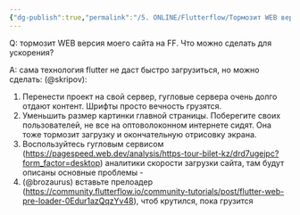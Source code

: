 ```yaml
---
{"dg-publish":true,"permalink":"/5. ONLINE/Flutterflow/Тормозит WEB версия моего сайта на FF/","created":"2024-10-23T10:56:19.893-03:00","updated":"2024-10-23T10:56:46.432-03:00"}
---
```


Q: тормозит WEB версия моего сайта на FF. 
Что можно сделать для ускорения?

A: сама технология flutter не даст быстро загрузиться, но можно сделать:
(@skripov): 
1. Перенести проект на свой сервер, гугловые сервера очень долго отдают контент. Шрифты просто вечность грузятся.
2. Уменьшить размер картинки главной страницы. Поберегите своих пользователей, не все на оптоволоконном интернете сидят. Она тоже тормозит загрузку и окончательную отрисовку экрана.
3. Воспользуйтесь гугловым сервисом (https://pagespeed.web.dev/analysis/https-tour-bilet-kz/drd7ugejpc?form_factor=desktop) аналитики скорости загрузки сайта, там будут описаны основные проблемы -
4. (@brozaurus) вставьте прелоадер (https://community.flutterflow.io/community-tutorials/post/flutter-web-pre-loader-0Edur1azQqzYv48), чтоб крутился, пока грузится

